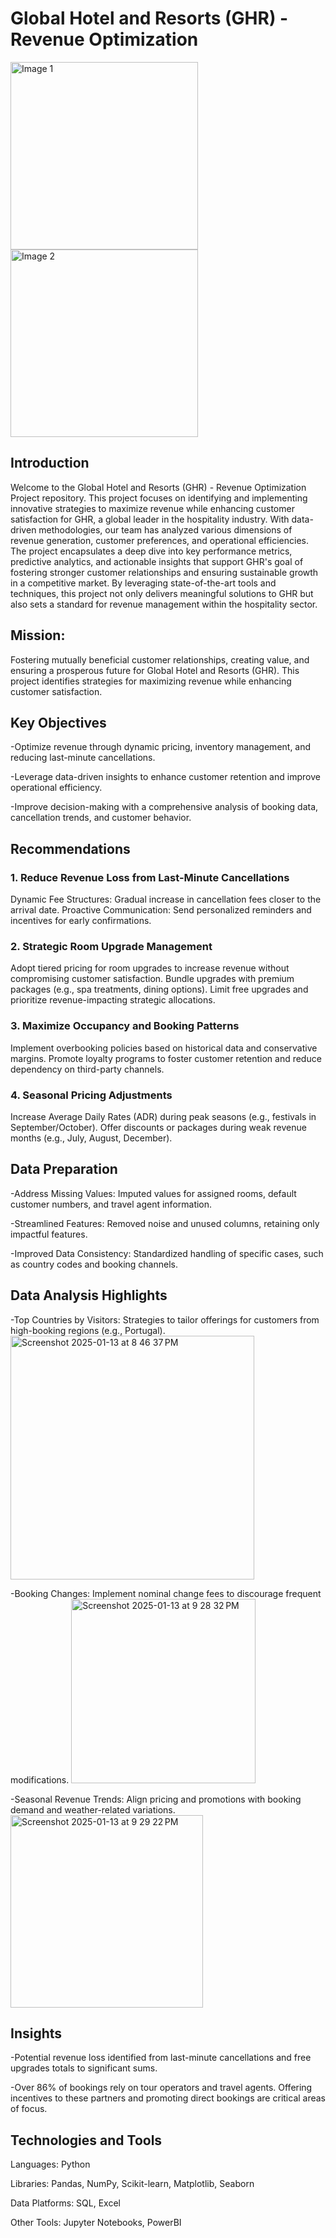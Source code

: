 # Global Hotel and Resorts (GHR) - Revenue Optimization
<img src="https://github.com/user-attachments/assets/a3ee7a07-1e07-4e97-b2f6-7b1172556cc3" alt="Image 1" width="300">
<img src="https://github.com/user-attachments/assets/0fc36d36-973c-4245-86c8-ea750570b447" alt="Image 2" width="300">

## Introduction
Welcome to the Global Hotel and Resorts (GHR) - Revenue Optimization Project repository. This project focuses on identifying and implementing innovative strategies to maximize revenue while enhancing customer satisfaction for GHR, a global leader in the hospitality industry. With data-driven methodologies, our team has analyzed various dimensions of revenue generation, customer preferences, and operational efficiencies. The project encapsulates a deep dive into key performance metrics, predictive analytics, and actionable insights that support GHR's goal of fostering stronger customer relationships and ensuring sustainable growth in a competitive market. By leveraging state-of-the-art tools and techniques, this project not only delivers meaningful solutions to GHR but also sets a standard for revenue management within the hospitality sector.

## Mission:
Fostering mutually beneficial customer relationships, creating value, and ensuring a prosperous future for Global Hotel and Resorts (GHR). This project identifies strategies for maximizing revenue while enhancing customer satisfaction.

## Key Objectives
-Optimize revenue through dynamic pricing, inventory management, and reducing last-minute cancellations.

-Leverage data-driven insights to enhance customer retention and improve operational efficiency.

-Improve decision-making with a comprehensive analysis of booking data, cancellation trends, and customer behavior.

## Recommendations
### 1. Reduce Revenue Loss from Last-Minute Cancellations
Dynamic Fee Structures: Gradual increase in cancellation fees closer to the arrival date.
Proactive Communication: Send personalized reminders and incentives for early confirmations.
### 2. Strategic Room Upgrade Management
Adopt tiered pricing for room upgrades to increase revenue without compromising customer satisfaction.
Bundle upgrades with premium packages (e.g., spa treatments, dining options).
Limit free upgrades and prioritize revenue-impacting strategic allocations.
### 3. Maximize Occupancy and Booking Patterns
Implement overbooking policies based on historical data and conservative margins.
Promote loyalty programs to foster customer retention and reduce dependency on third-party channels.
### 4. Seasonal Pricing Adjustments
Increase Average Daily Rates (ADR) during peak seasons (e.g., festivals in September/October).
Offer discounts or packages during weak revenue months (e.g., July, August, December).

## Data Preparation
-Address Missing Values: Imputed values for assigned rooms, default customer numbers, and travel agent information.

-Streamlined Features: Removed noise and unused columns, retaining only impactful features.

-Improved Data Consistency: Standardized handling of specific cases, such as country codes and booking channels.

## Data Analysis Highlights
-Top Countries by Visitors: Strategies to tailor offerings for customers from high-booking regions (e.g., Portugal).
<img width="390" alt="Screenshot 2025-01-13 at 8 46 37 PM" src="https://github.com/user-attachments/assets/1c543815-70f0-42b0-8a05-a00d13d5d9f9" />

-Booking Changes: Implement nominal change fees to discourage frequent modifications.
<img width="295" alt="Screenshot 2025-01-13 at 9 28 32 PM" src="https://github.com/user-attachments/assets/c57bda1c-dc82-4e74-a77a-105bfd362b6b" />

-Seasonal Revenue Trends: Align pricing and promotions with booking demand and weather-related variations.
<img width="308" alt="Screenshot 2025-01-13 at 9 29 22 PM" src="https://github.com/user-attachments/assets/979ac5eb-fcef-4912-9b2b-ec865ca220dd" />


## Insights
-Potential revenue loss identified from last-minute cancellations and free upgrades totals to significant sums.

-Over 86% of bookings rely on tour operators and travel agents. Offering incentives to these partners and promoting direct bookings are critical areas of focus.

## Technologies and Tools
Languages: Python

Libraries: Pandas, NumPy, Scikit-learn, Matplotlib, Seaborn

Data Platforms: SQL, Excel

Other Tools: Jupyter Notebooks, PowerBI

